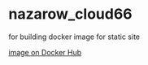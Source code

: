 # nazarow_cloud66
for building docker image for static site

[image on Docker Hub](https://hub.docker.com/repository/docker/artnazarov/nazarow_cloud66/general)
